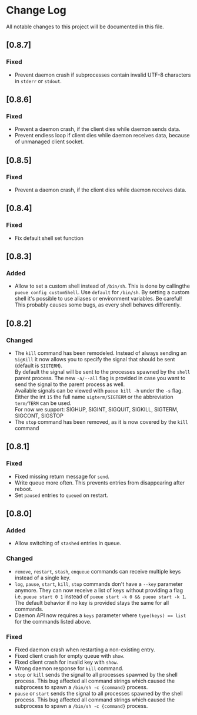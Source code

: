 # Change Log

All notable changes to this project will be documented in this file.

## [0.8.7]
### Fixed
- Prevent daemon crash if subprocesses contain invalid UTF-8 characters in `stderr` or `stdout`.


## [0.8.6]
### Fixed
- Prevent a daemon crash, if the client dies while daemon sends data.
- Prevent endless loop if client dies while daemon receives data, because of unmanaged client socket.


## [0.8.5]
### Fixed
- Prevent a daemon crash, if the client dies while daemon receives data.


## [0.8.4]
### Fixed
- Fix default shell set function


## [0.8.3]
### Added
- Allow to set a custom shell instead of `/bin/sh`.
    This is done by callingthe `pueue config customShell`. Use `default` for `/bin/sh`.
    By setting a custom shell it's possible to use aliases or environment variables.
    Be careful! This probably causes some bugs, as every shell behaves differently.

## [0.8.2]
### Changed
- The `kill` command has been remodeled. Instead of always sending an `SigKill` it now allows you to specify the signal that should be sent (default is `SIGTERM`).  
    By default the signal will be sent to the processes spawned by the `shell` parent process. The new `-a/--all` flag is provided in case you want to send the signal to the parent process as well.  
    Available signals can be viewed with `pueue kill -h` under the `-s` flag. Either the int `15` the full name `sigterm/SIGTERM` or the abbreviation `term/TERM` can be used.  
    For now we support: SIGHUP, SIGINT, SIGQUIT, SIGKILL, SIGTERM, SIGCONT, SIGSTOP
- The `stop` command has been removed, as it is now covered by the `kill` command


## [0.8.1]
### Fixed
- Fixed missing return message for `send`.
- Write queue more often. This prevents entries from disappearing after reboot.
- Set `paused` entries to `queued` on restart.


## [0.8.0]
### Added
- Allow switching of `stashed` entries in queue.

### Changed
- `remove`, `restart`, `stash`, `enqueue` commands can receive multiple keys instead of a single key.
- `log`, `pause`, `start`, `kill`, `stop` commands don't have a `--key` parameter anymore. They can now receive a list of keys without providing a flag i.e. `pueue start 0 1` instead of `pueue start -k 0 && pueue start -k 1`. The default behavior if no key is provided stays the same for all commands.
- Daemon API now requires a `keys` parameter where `type(keys) == list` for the commands listed above.

### Fixed
- Fixed daemon crash when restarting a non-existing entry.
- Fixed client crash for empty queue with `show`.
- Fixed client crash for invalid key with `show`.
- Wrong daemon response for `kill` command.
- `stop` or `kill` sends the signal to all processes spawned by the shell process. This bug affected all command strings which caused the subprocess to spawn a `/bin/sh -c {command}` process.
- `pause` or `start` sends the signal to all processes spawned by the shell process. This bug affected all command strings which caused the subprocess to spawn a `/bin/sh -c {command}` process.
